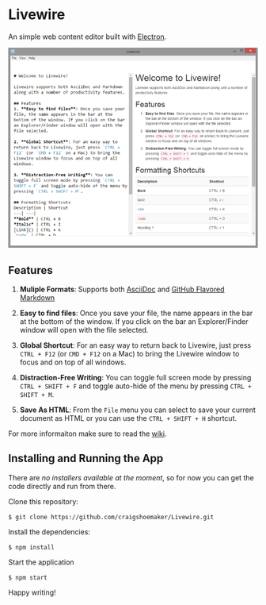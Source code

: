 # Livewire

An simple web content editor built with [Electron](electron.atom.io).

![Livewire](screenshot.png)

## Features
1. **Muliple Formats**: Supports both [AsciiDoc](http://www.methods.co.nz/asciidoc/) and [GitHub Flavored Markdown](https://help.github.com/articles/github-flavored-markdown/)

2. **Easy to find files**: Once you save your file, the name appears in the bar at the bottom of the window. If you click on the bar an Explorer/Finder window will open with the file selected.

3. **Global Shortcut**: For an easy way to return back to Livewire, just press `CTRL + F12` (or `CMD + F12` on a Mac) to bring the Livewire window to focus and on top of all windows. 

4. **Distraction-Free Writing**: You can toggle full screen mode by pressing `CTRL + SHIFT + F` and toggle auto-hide of the menu by pressing `CTRL + SHIFT + M`.

5. **Save As HTML**: From the `File` menu you can select to save your current document as HTML or you can use the `CTRL + SHIFT + H` shortcut.

For more informaiton make sure to read the [wiki](https://github.com/craigshoemaker/livewire/wiki).

## Installing and Running the App

There are _no installers available at the moment_, so for now you can get the code directly and run from there. 

Clone this repository:

    $ git clone https://github.com/craigshoemaker/Livewire.git
    
Install the dependencies:

    $ npm install
    
Start the application
    
    $ npm start
    
Happy writing!
